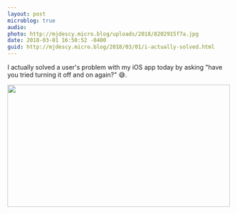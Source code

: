 ```yaml
---
layout: post
microblog: true
audio: 
photo: http://mjdescy.micro.blog/uploads/2018/8202915f7a.jpg
date: 2018-03-01 16:50:52 -0400
guid: http://mjdescy.micro.blog/2018/03/01/i-actually-solved.html
---
```

I actually solved a user's problem with my iOS app today by asking "have you tried turning it off and on again?" 😅.

<img src="http://mjdescy.micro.blog/uploads/2018/8202915f7a.jpg" width="500" height="275" />

